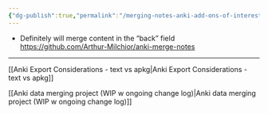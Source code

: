 ```yaml
---
{"dg-publish":true,"permalink":"/merging-notes-anki-add-ons-of-interest/","noteIcon":"2"}
---
```


- Definitely will merge content in the “back” field
https://github.com/Arthur-Milchior/anki-merge-notes

---
[[Anki Export Considerations - text vs apkg\|Anki Export Considerations - text vs apkg]]

[[Anki data merging project (WIP w ongoing change log)\|Anki data merging project (WIP w ongoing change log)]]
